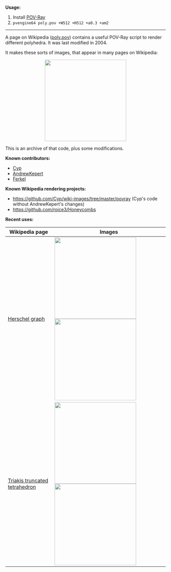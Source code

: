 **Usage:**
  1. Install [POV-Ray](http://www.povray.org/) 
  2. `pvengine64 poly.pov +W512 +H512 +a0.3 +am2`
  
----

A page on Wikipedia ([poly.pov](https://en.wikipedia.org/wiki/User:AndrewKepert/poly.pov)) contains a useful POV-Ray script to render different polyhedra. It was last modified in 2004.

It makes these sorts of images, that appear in many pages on Wikipedia:

<p align="center"><img src="https://upload.wikimedia.org/wikipedia/commons/b/ba/Rhombicdodecahedron.jpg" width="256" /></p>

This is an archive of that code, plus some modifications.

**Known contributors:**
 * [Cyp](https://en.wikipedia.org/wiki/User:Cyp)
 * [AndrewKepert](https://en.wikipedia.org/wiki/User:AndrewKepert)
 * [Ferkel](https://en.wikipedia.org/wiki/User:Ferkel)

**Known Wikipedia rendering projects:**
 * https://github.com/Cyp/wiki-images/tree/master/povray (Cyp's code without AndrewKepert's changes)
 * https://github.com/roice3/Honeycombs
 
**Recent uses:**

| Wikipedia page         | Images                   | 
|------------------------|--------------------------|
| [Herschel graph](https://en.wikipedia.org/wiki/Herschel_graph) | <img src="https://upload.wikimedia.org/wikipedia/commons/7/7e/Herschel_enneahedron.png" width="256" /> <img src="https://upload.wikimedia.org/wikipedia/commons/e/e7/Herschel_enneahedron_animated.gif" width="256" /> |
| [Triakis truncated tetrahedron](https://en.wikipedia.org/wiki/Triakis_truncated_tetrahedron) | <img src="https://upload.wikimedia.org/wikipedia/commons/c/ca/Triakis_truncated_tetrahedron.png" width="256" /> <img src="https://upload.wikimedia.org/wikipedia/commons/9/9e/Triakis_truncated_tetrahedron.gif" width="256" /> |
